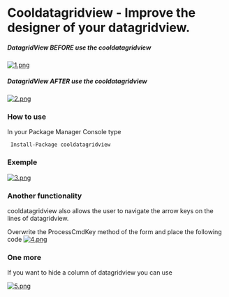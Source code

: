 # Cooldatagridview - Improve the designer of your datagridview.
##### DatagridView BEFORE use the cooldatagridview

[![1.png](https://s15.postimg.org/irxdzqtln/image.png)](https://postimg.org/image/amfc1l5cn/)

##### DatagridView AFTER use the cooldatagridview

[![2.png](https://s15.postimg.org/5z99zthzv/image.png)](https://postimg.org/image/ufrfuaiqf/)

### How to use
 In your Package Manager Console type 
 ```
  Install-Package cooldatagridview
```

### Exemple
[![3.png](https://s15.postimg.org/jewap9qhn/image.png)](https://postimg.org/image/4ixrhof2v/)

### Another functionality
cooldatagridview also allows the user to navigate the arrow keys on the lines of datagridview.

Overwrite the ProcessCmdKey method of the form and place the following code
[![4.png](https://s15.postimg.org/wujbepyzf/image.png)](https://postimg.org/image/g6rtc847r/)

### One more
If you want to hide a column of datagridview you can use

[![5.png](https://s15.postimg.org/tmeu1ocpn/image.png)](https://postimg.org/image/6ky8vxd1z/)




